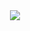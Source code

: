 <div align="center">
	<img src="https://capsule-render.vercel.app/api?type=cylinder&color=auto&text=BE%20Developer&fontAlignY=45&fontSize=40&height=150&animation=blinking&desc=HwangSeonguk&descAlignY=70">
</div>
<!--
**HwangSeonguk/HwangSeonguk** is a ✨ _special_ ✨ repository because its `README.md` (this file) appears on your GitHub profile.

Here are some ideas to get you started:

- 🔭 I’m currently working on ...
- 🌱 I’m currently learning ...
- 👯 I’m looking to collaborate on ...
- 🤔 I’m looking for help with ...
- 💬 Ask me about ...
- 📫 How to reach me: ...
- 😄 Pronouns: ...
- ⚡ Fun fact: ...
-->
